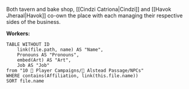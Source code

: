 Both tavern and bake shop, [[Cindzi Catriona|Cindzi]] and [[Havok Jheraal|Havok]] co-own the place with each managing their respective sides of the business.

**Workers:**

```dataview
TABLE WITHOUT ID
	link(file.path, name) AS "Name", 
	Pronouns AS "Pronouns",
	embed(Art) AS "Art",
	Job AS "Job"
from "10 🧙 Player Campaigns/🌄 Alstead Passage/NPCs"
WHERE contains(Affiliation, link(this.file.name))
SORT file.name
```
